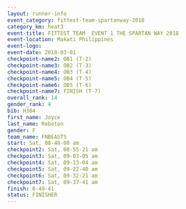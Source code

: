 ```yaml
---
layout: runner-info 
event_category: fittest-team-spartanway-2018 
category_km: heat3 
event-title: FITTEST TEAM  EVENT 1 THE SPARTAN WAY 2018 
event-location: Makati Philippines 
event-logo: 
event-date: 2018-03-01 
checkpoint-name2: OB1 (T-2) 
checkpoint-name3: OB2 (T-3) 
checkpoint-name4: OB3 (T-4) 
checkpoint-name5: OB4 (T-5) 
checkpoint-name6: OB5 (T-6) 
checkpoint-name7: FINISH (T-7) 
overall_rank: 14
gender_rank: 4
bib: H304
first_name: Joyce
last_name: Reboton
gender: F
team_name: FNBEASTS
start: Sat, 08-48-00 am
checkpoint2: Sat, 08-55-21 am
checkpoint3: Sat, 09-03-05 am
checkpoint4: Sat, 09-13-04 am
checkpoint5: Sat, 09-22-40 am
checkpoint6: Sat, 09-32-21 am
checkpoint7: Sat, 09-37-41 am
finish: 0-49-41
status: FINISHER
---
```

